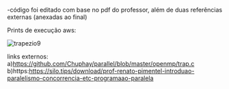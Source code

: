 -código foi editado com base no pdf do professor, além de duas referências externas (anexadas ao final)


Prints de execução aws:

![trapezio9](https://user-images.githubusercontent.com/100282290/198755916-e5b94ad3-a928-4a5c-94b8-9b84b4ae0562.png)


links externos: 
a)https://github.com/Chuphay/parallel/blob/master/openmp/trap.c
b)https:https://silo.tips/download/prof-renato-pimentel-introduao-paralelismo-concorrencia-etc-programaao-paralela

